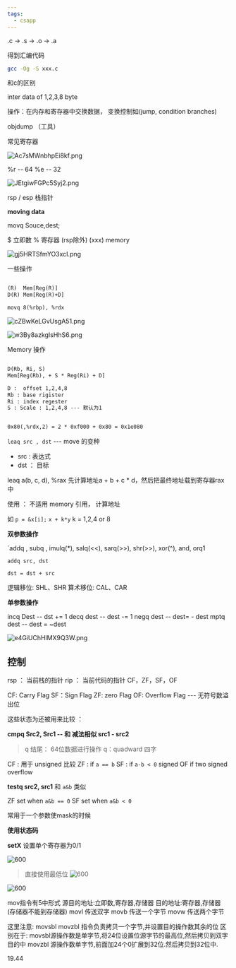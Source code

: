 ```yaml
---
tags:
  - csapp
---
```

.c -> .s -> .o -> .a

得到汇编代码

```sh
gcc -Og -S xxx.c
```

和c的区别

inter data of 1,2,3,8 byte

操作：在内存和寄存器中交换数据， 变换控制如(jump, condition branches)

objdump （工具）

常见寄存器

![Ac7sMWnbhpEi8kf.png](https://s2.loli.net/2024/07/10/Ac7sMWnbhpEi8kf.png)


%r -- 64
%e -- 32

![JEtgiwFGPc5Syj2.png](https://s2.loli.net/2024/07/10/JEtgiwFGPc5Syj2.png)


rsp / esp 栈指针

**moving data**

movq Souce,dest;

$ 立即数
% 寄存器 (rsp除外)
(xxx) memory


![gj5HRTSfmYO3xcI.png](https://s2.loli.net/2024/07/10/gj5HRTSfmYO3xcI.png)

一些操作

```txt

(R)  Mem[Reg(R)]
D(R) Mem[Reg(R)+D]

movq 8(%rbp), %rdx
```


![cZBwKeLGvUsgA51.png](https://s2.loli.net/2024/07/10/cZBwKeLGvUsgA51.png)

![w3By8azkgIsHhS6.png](https://s2.loli.net/2024/07/10/w3By8azkgIsHhS6.png)

Memory 操作

```txt

D(Rb, Ri, S)
Mem[Reg(Rb), + S * Reg(Ri) + D]

D :  offset 1,2,4,8
Rb : base rigister
Ri : index regester
S : Scale : 1,2,4,8 --- 默认为1


0x80(,%rdx,2) = 2 * 0xf000 + 0x80 = 0x1e080
```




`leaq src , dst` --- move 的变种

- src : 表达式
- dst ： 目标

leaq a(b, c, d), %rax 先计算地址a + b + c * d，然后把最终地址载到寄存器rax中

使用 ： 不适用 memory 引用， 计算地址

如 `p = &x[i];` `x + k*y` k = 1,2,4 or 8 

**双参数操作**

`addq , subq , imulq(*), salq(<<), sarq(>>), shr(>>), xor(^), and, orq1

`addq src, dst`

`dst = dst + src `

逻辑移位: SHL、SHR 算术移位: CAL、CAR

**单参数操作**

incq Dest  -- dst += 1
decq dest  -- dest -= 1
negq dest  --  dest= - dest
mptq dest  --  dest = ~dest

![e4GiUChHlMX9Q3W.png](https://s2.loli.net/2024/07/11/e4GiUChHlMX9Q3W.png)


## 控制

rsp ： 当前栈的指针
rip ： 当前代码的指针
CF，ZF，SF，OF

CF: Carry Flag
SF：Sign Flag
ZF: zero Flag
OF: Overflow Flag --- 无符号数溢出位

这些状态为还被用来比较 ： 

**cmpq Src2, Src1  -- 和 减法相似  src1 - src2**

> q 结尾： 64位数据进行操作 q：quadward 四字

CF : 用于 unsigned 比较
ZF : if `a == b`
SF : if `a-b < 0` signed
OF if two signed overflow


**testq src2, src1**  和 `a&b` 类似

ZF set when `a&b == 0`
SF set when `a&b < 0`

常用于一个参数使mask的时候

**使用状态码**

**setX** 设置单个寄存器为0/1

![600](https://s2.loli.net/2024/07/21/BJNx8AOEG2QfmFy.png)



> 直接使用最低位 
> ![600](https://s2.loli.net/2024/07/21/vEqRsofMU8Wcwdn.png)



![600](https://s2.loli.net/2024/07/21/JQtR96mK1LxgGXH.png)


mov指令有5中形式
源目的地址:立即数,寄存器,存储器
目的地址:寄存器,存储器
(存储器不能到存储器)
movl 传送双字
movb 传送一个字节
movw 传送两个字节

这里注意:
movsbl movzbl 指令负责拷贝一个字节,并设置目的操作数其余的位
区别在于:
movsbl源操作数是单字节,将24位设置位源字节的最高位,然后拷贝到双字目的中
movzbl 源操作数单字节,前面加24个0扩展到32位.然后拷贝到32位中.

19.44